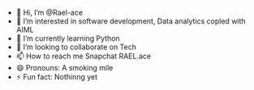 - 👋 Hi, I’m @Rael-ace
- 👀 I’m interested in software development, Data analytics copled with AIML
- 🌱 I’m currently learning Python
- 💞️ I’m looking to collaborate on Tech
- 📫 How to reach me Snapchat RAEL.ace
- 😄 Pronouns: A smoking mile
- ⚡ Fun fact: Nothinng yet

<!---
Rael-ace/Rael-ace is a ✨ special ✨ repository because its `README.md` (this file) appears on your GitHub profile.
You can click the Preview link to take a look at your changes.
--->
